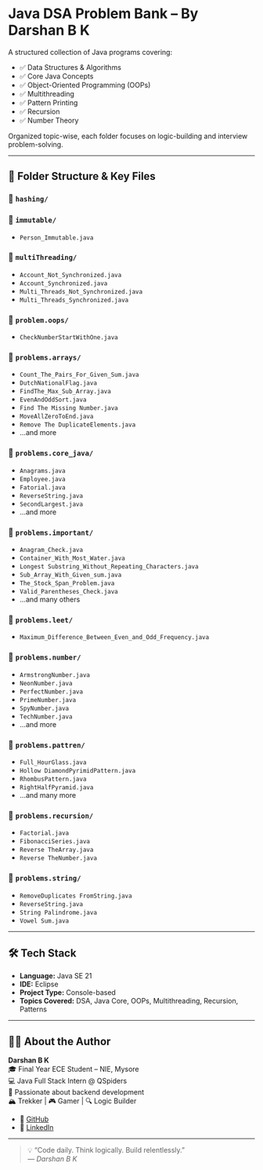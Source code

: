 # Java DSA Problem Bank – By Darshan B K

A structured collection of Java programs covering:

- ✅ Data Structures & Algorithms  
- ✅ Core Java Concepts  
- ✅ Object-Oriented Programming (OOPs)  
- ✅ Multithreading  
- ✅ Pattern Printing  
- ✅ Recursion  
- ✅ Number Theory  

Organized topic-wise, each folder focuses on logic-building and interview problem-solving.

---

## 📁 Folder Structure & Key Files

### 🔹 `hashing/`

### 🔹 `immutable/`
- `Person_Immutable.java`

### 🔹 `multiThreading/`
- `Account_Not_Synchronized.java`  
- `Account_Synchronized.java`  
- `Multi_Threads_Not_Synchronized.java`  
- `Multi_Threads_Synchronized.java`

### 🔹 `problem.oops/`
- `CheckNumberStartWithOne.java`

### 🔹 `problems.arrays/`
- `Count_The_Pairs_For_Given_Sum.java`  
- `DutchNationalFlag.java`  
- `FindThe_Max_Sub_Array.java`  
- `EvenAndOddSort.java`  
- `Find The Missing Number.java`  
- `MoveAllZeroToEnd.java`  
- `Remove The DuplicateElements.java`  
- ...and more

### 🔹 `problems.core_java/`
- `Anagrams.java`  
- `Employee.java`  
- `Fatorial.java`  
- `ReverseString.java`  
- `SecondLargest.java`  
- ...and more

### 🔹 `problems.important/`
- `Anagram_Check.java`  
- `Container_With_Most_Water.java`  
- `Longest Substring_Without_Repeating_Characters.java`  
- `Sub_Array_With_Given_sum.java`  
- `The_Stock_Span_Problem.java`  
- `Valid_Parentheses_Check.java`  
- ...and many others

### 🔹 `problems.leet/`
- `Maximum_Difference_Between_Even_and_Odd_Frequency.java`

### 🔹 `problems.number/`
- `ArmstrongNumber.java`  
- `NeonNumber.java`  
- `PerfectNumber.java`  
- `PrimeNumber.java`  
- `SpyNumber.java`  
- `TechNumber.java`  
- ...and more

### 🔹 `problems.pattren/`
- `Full_HourGlass.java`  
- `Hollow DiamondPyrimidPattern.java`  
- `RhombusPattern.java`  
- `RightHalfPyramid.java`  
- ...and many more

### 🔹 `problems.recursion/`
- `Factorial.java`  
- `FibonacciSeries.java`  
- `Reverse TheArray.java`  
- `Reverse TheNumber.java`

### 🔹 `problems.string/`
- `RemoveDuplicates FromString.java`  
- `ReverseString.java`  
- `String Palindrome.java`  
- `Vowel Sum.java`

---

## 🛠 Tech Stack

- **Language:** Java SE 21  
- **IDE:** Eclipse  
- **Project Type:** Console-based  
- **Topics Covered:** DSA, Java Core, OOPs, Multithreading, Recursion, Patterns  

---

## 👨‍💻 About the Author

**Darshan B K**  
🎓 Final Year ECE Student – NIE, Mysore  
💻 Java Full Stack Intern @ QSpiders  
🧠 Passionate about backend development  
🏔 Trekker | 🎮 Gamer | 🔍 Logic Builder  

- 🔗 [GitHub](https://github.com/DarshanBK812)  
- 🔗 [LinkedIn](https://www.linkedin.com/in/darshan-b-k-a7b501298)

---

> 💡 “Code daily. Think logically. Build relentlessly.”  
> — *Darshan B K*
